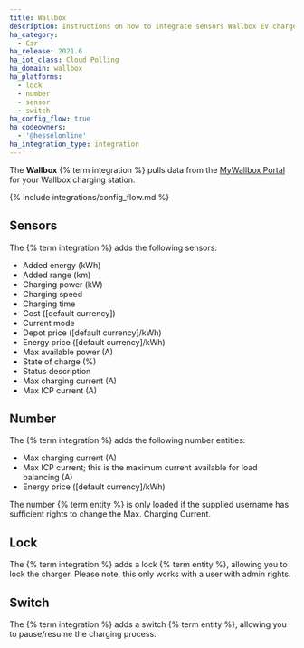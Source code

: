```yaml
---
title: Wallbox
description: Instructions on how to integrate sensors Wallbox EV chargers to Home Assistant
ha_category:
  - Car
ha_release: 2021.6
ha_iot_class: Cloud Polling
ha_domain: wallbox
ha_platforms:
  - lock
  - number
  - sensor
  - switch
ha_config_flow: true
ha_codeowners:
  - '@hesselonline'
ha_integration_type: integration
---
```


The **Wallbox** {% term integration %} pulls data from the [MyWallbox Portal](https://my.wallbox.com) for your Wallbox charging station.

{% include integrations/config_flow.md %}

## Sensors

The {% term integration %} adds the following sensors:

- Added energy (kWh)
- Added range (km)
- Charging power (kW)
- Charging speed
- Charging time 
- Cost ([default currency])
- Current mode 
- Depot price ([default currency]/kWh)
- Energy price ([default currency]/kWh)
- Max available power (A)
- State of charge (%)
- Status description 
- Max charging current (A)
- Max ICP current (A)

## Number

The {% term integration %} adds the following number entities:

- Max charging current (A)
- Max ICP current; this is the maximum current available for load balancing (A)
- Energy price ([default currency]/kWh)

The number {% term entity %} is only loaded if the supplied username has sufficient rights to change the Max. Charging Current.

## Lock

The {% term integration %} adds a lock {% term entity %}, allowing you to lock the charger. Please note, this only works with a user with admin rights.

## Switch

The {% term integration %} adds a switch {% term entity %}, allowing you to pause/resume the charging process.
